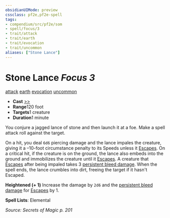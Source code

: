 ```yaml
---
obsidianUIMode: preview
cssclass: pf2e,pf2e-spell
tags:
- compendium/src/pf2e/som
- spell/focus/3
- trait/attack
- trait/earth
- trait/evocation
- trait/uncommon
aliases: ["Stone Lance"]
---
```

# Stone Lance *Focus 3*   
[attack](/rules/traits/attack.md)  [earth](/rules/traits/earth.md)  [evocation](/rules/traits/evocation.md)  [uncommon](/rules/traits/uncommon.md)  

- **Cast** [>>](/rules/core-rulebook/chapter-9-playing-the-game.md#Actions "Two-Action") 
- **Range**120 foot
- **Targets**1 creature
- **Duration**1 minute

You conjure a jagged lance of stone and then launch it at a foe. Make a spell attack roll against the target.

On a hit, you deal `6d6` piercing damage and the lance impales the creature, giving it a –10-foot circumstance penalty to its Speeds unless it [Escapes](/rules/actions/escape.md). On a critical hit, if the creature is on the ground, the lance also embeds into the ground and immobilizes the creature until it [Escapes](/rules/actions/escape.md). A creature that [Escapes](/rules/actions/escape.md) after being impaled takes 3 [persistent bleed damage](/rules/conditions.md#Persistent%20Damage). When the spell ends, the lance crumbles into dirt, freeing the target if it hasn't Escaped.

**Heightened (+ 1)** Increase the damage by `2d6` and the [persistent bleed damage](/rules/conditions.md#Persistent%20Damage) for [Escapes](/rules/actions/escape.md) by 1.

**Spell Lists**: Elemental

*Source: Secrets of Magic p. 201*
